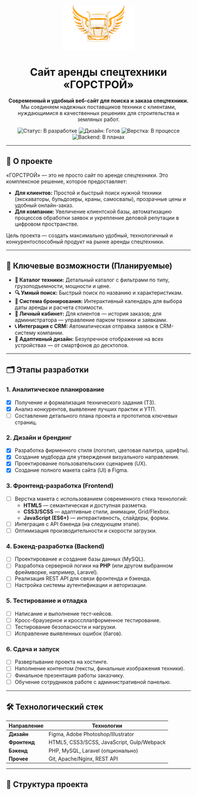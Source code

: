 <!-- Логотип и заголовок выровнены по центру для акцента -->
<p align="center">
  <img src="logotip.png" alt="ГОРСТРОЙ Логотип" width="200">
</p>

<h1 align="center">Сайт аренды спецтехники «ГОРСТРОЙ»</h1>

<p align="center">
  <strong>Современный и удобный веб-сайт для поиска и заказа спецтехники.</strong>
  <br>
  Мы соединяем надежных поставщиков техники с клиентами, нуждающимися в качественных решениях для строительства и земляных работ.
</p>

<p align="center">
  <!-- Красивые бейджи для статусов -->
  <img src="https://img.shields.io/badge/Статус-В%20разработке-orange" alt="Статус: В разработке">
  <img src="https://img.shields.io/badge/Дизайн-Готов-brightgreen" alt="Дизайн: Готов">
  <img src="https://img.shields.io/badge/Верстка-В%20процессе-yellow" alt="Верстка: В процессе">
  <img src="https://img.shields.io/badge/Backend-В%20планах-blue" alt="Backend: В планах">
</p>

---

## 🚀 О проекте

«ГОРСТРОЙ» — это не просто сайт по аренде спецтехники. Это комплексное решение, которое предоставляет:
*   **Для клиентов:** Простой и быстрый поиск нужной техники (экскаваторы, бульдозеры, краны, самосвалы), прозрачные цены и удобный онлайн-заказ.
*   **Для компании:** Увеличение клиентской базы, автоматизацию процессов обработки заявок и укрепление деловой репутации в цифровом пространстве.

Цель проекта — создать максимально удобный, технологичный и конкурентоспособный продукт на рынке аренды спецтехники.

---

## 🎯 Ключевые возможности (Планируемые)

*   **📂 Каталог техники:** Детальный каталог с фильтрами по типу, грузоподъемности, мощности и цене.
*   **🔍 Умный поиск:** Быстрый поиск по названию и характеристикам.
*   **📅 Система бронирования:** Интерактивный календарь для выбора даты аренды и расчета стоимости.
*   **👤 Личный кабинет:** Для клиентов — история заказов; для администратора — управление парком техники и заявками.
*   **📞 Интеграция с CRM:** Автоматическая отправка заявок в CRM-систему компании.
*   **📱 Адаптивный дизайн:** Безупречное отображение на всех устройствах — от смартфонов до десктопов.

---

## 🗂️ Этапы разработки

### 1. Аналитическое планирование
*   [x] Получение и формализация технического задания (ТЗ).
*   [x] Анализ конкурентов, выявление лучших практик и УТП.
*   [ ] Составление детального плана проекта и прототипов ключевых страниц.

### 2. Дизайн и брендинг
*   [x] Разработка фирменного стиля (логотип, цветовая палитра, шрифты).
*   [x] Создание мудборда для утверждения визуального направления.
*   [x] Проектирование пользовательских сценариев (UX).
*   [x] Создание полного макета сайта (UI) в Figma.

### 3. Фронтенд-разработка (Frontend)
*   [ ] Верстка макета с использованием современного стека технологий:
    *   **HTML5** — семантическая и доступная разметка.
    *   **CSS3/SCSS** — адаптивные стили, анимации, Grid/Flexbox.
    *   **JavaScript (ES6+)** — интерактивность, слайдеры, формы.
*   [ ] Интеграция с API бэкенда (на следующем этапе).
*   [ ] Оптимизация производительности и скорости загрузки.

### 4. Бэкенд-разработка (Backend)
*   [ ] Проектирование и создание базы данных (MySQL).
*   [ ] Разработка серверной логики на **PHP** (или другом выбранном фреймворке, например, Laravel).
*   [ ] Реализация REST API для связи фронтенда и бэкенда.
*   [ ] Настройка системы аутентификации и авторизации.

### 5. Тестирование и отладка
*   [ ] Написание и выполнение тест-кейсов.
*   [ ] Кросс-браузерное и кроссплатформенное тестирование.
*   [ ] Тестирование безопасности и нагрузки.
*   [ ] Исправление выявленных ошибок (багов).

### 6. Сдача и запуск
*   [ ] Развертывание проекта на хостинге.
*   [ ] Наполнение контентом (тексты, финальные изображения техники).
*   [ ] Финальное презентация работы заказчику.
*   [ ] Обучение сотрудников работе с административной панелью.

---

## 🛠️ Технологический стек

| Направление | Технологии |
|-------------|------------|
| **Дизайн** | Figma, Adobe Photoshop/Illustrator |
| **Фронтенд** | HTML5, CSS3/SCSS, JavaScript, Gulp/Webpack |
| **Бэкенд** | PHP, MySQL, Laravel (опционально) |
| **Прочее** | Git, Apache/Nginx, REST API |

---

## 📁 Структура проекта




